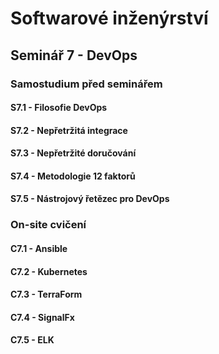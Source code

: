 # Softwarové inženýrství

## Seminář 7 - DevOps

### Samostudium před seminářem

#### S7.1 - Filosofie DevOps

#### S7.2 - Nepřetržitá integrace

#### S7.3 - Nepřetržité doručování

#### S7.4 - Metodologie 12 faktorů

#### S7.5 - Nástrojový řetězec pro DevOps

### On-site cvičení

#### C7.1 - Ansible

#### C7.2 - Kubernetes

#### C7.3 - TerraForm

#### C7.4 - SignalFx

#### C7.5 - ELK